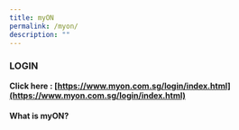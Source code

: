 ```yaml
---
title: myON
permalink: /myon/
description: ""
---
```

### LOGIN

**Click here :    [https://www.myon.com.sg/login/index.html](https://www.myon.com.sg/login/index.html)**

#### What is myON?